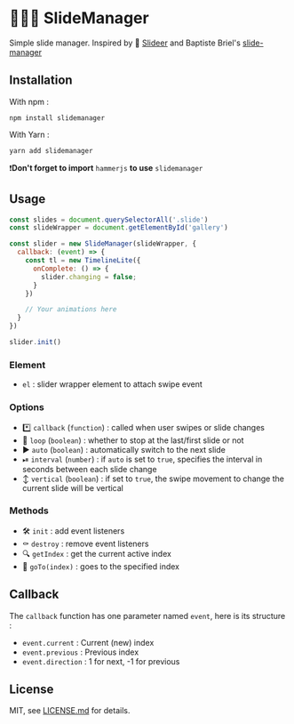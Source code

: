 # 👨🏼‍🔧 SlideManager
Simple slide manager. Inspired by 🦌 [Slideer](https://github.com/liqueflies/slideer) and Baptiste Briel's [slide-manager](https://github.com/baptistebriel/slider-manager)

## Installation
With npm :

```
npm install slidemanager
```

With Yarn :

```
yarn add slidemanager
```

❗️**Don't forget to import** `hammerjs` **to use** `slidemanager`

## Usage
```javascript
const slides = document.querySelectorAll('.slide')
const slideWrapper = document.getElementById('gallery')

const slider = new SlideManager(slideWrapper, {
  callback: (event) => {
    const tl = new TimelineLite({
      onComplete: () => {
        slider.changing = false;
      }
    })

    // Your animations here
  }
})

slider.init()
```

### Element
- `el` : slider wrapper element to attach swipe event

### Options
- *️⃣ `callback` (`function`) : called when user swipes or slide changes
- 🔄 `loop` (`boolean`) : whether to stop at the last/first slide or not
- ▶️ `auto` (`boolean`) : automatically switch to the next slide
- ⏯ `interval` (`number`) : if `auto` is set to `true`, specifies the interval in seconds between each slide change
- ↕️ `vertical` (`boolean`) : if set to `true`, the swipe movement to change the current slide will be vertical

### Methods
- 🛠 `init` : add event listeners
- ⚰️ `destroy` : remove event listeners
- 🔍 `getIndex` : get the current active index
- 🚗 `goTo(index)` : goes to the specified index

## Callback
The `callback` function has one parameter named `event`, here is its structure :

- `event.current` : Current (new) index
- `event.previous` : Previous index
- `event.direction` : 1 for next, -1 for previous


## License

MIT, see [LICENSE.md](http://github.com/thiervoj/SlideManager/blob/master/LICENSE.md) for details.

